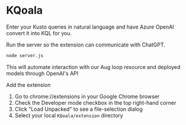 # KQoala
Enter your Kusto queries in natural language and have Azure OpenAI convert it into KQL for you.

Run the server so the extension can communicate with ChatGPT.

```bash
node server.js
```

This will automate interaction with our Aug loop resource and deployed models through OpenAI's API

Add the extension

1. Go to chrome://extensions in your Google Chrome browser
2. Check the Developer mode checkbox in the top right-hand corner
3. Click "Load Unpacked" to see a file-selection dialog
4. Select your local `KQoala/extension` directory
